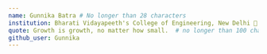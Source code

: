 ```yaml
---
name: Gunnika Batra # No longer than 28 characters
institution: Bharati Vidayapeeth's College of Engineering, New Delhi 🚩 # no longer than 58 characters
quote: Growth is growth, no matter how small.  # no longer than 100 characters, avoid using quotes(") to guarantee the format remains the same.
github_user: Gunnika
---
```


